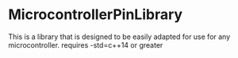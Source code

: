 # MicrocontrollerPinLibrary
This is a library that is designed to be easily adapted for use for any microcontroller.
requires -std=c++14 or greater
